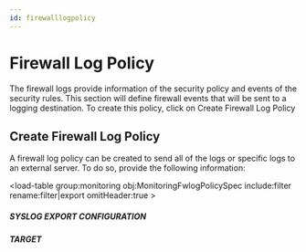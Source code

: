 ```yaml
---
id: firewalllogpolicy
---
```


# Firewall Log Policy

The firewall logs provide information of the security policy and events of the security rules.  This section will define firewall events that will be sent to a logging destination.  To create this policy, click on Create Firewall Log Policy

## Create Firewall Log Policy
A firewall log policy can be created to send all of the logs or specific logs to an external server. To do so, provide the following information:

<load-table group:monitoring obj:ApiObjectMeta
            include:name >
<load-table group:monitoring obj:MonitoringFwlogPolicySpec
            include:filter rename:filter|export omitHeader:true >
			
##### SYSLOG EXPORT CONFIGURATION

<load-table group:monitoring obj:MonitoringSyslogExportConfig omit:prefix >

##### TARGET

<load-table group:monitoring obj:MonitoringExportConfig omit:credentials>
